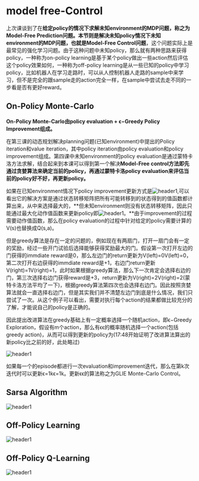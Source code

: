 # model free-Control


上次课谈到了在**给定policy的情况下求解未知environment的MDP问题，称之为Model-Free Prediction问题。**本节则是解决**未知policy情况下未知environment的MDP问题，也就是Model-Free Control问题**，这个问题实际上是最常见的强化学习问题。由于这种问题中未知policy，那么就有两种思路来获得policy，一种称为on-policy learning是基于某个policy做出一些action然后评估这个policy效果如何，一种称为off-policy learning是从一些已知的policy中学习policy，比如机器人在学习走路时，可以从人控制机器人走路的sample中来学习，但不是完全的跟sample走的action完全一样，在sample中尝试去走不同的一步看是否有更好reward。

## On-Policy Monte-Carlo

**On-Policy Monte-Carlo由policy evaluation + ϵ−Greedy Policy Improvement组成。**

在第三课的动态规划解决planning问题(已知environment)中提出的Policy iteration和value iteration，其中policy iteration由policy evaluation和policy improvement组成。第四课中未知environment的policy evaluation是通过蒙特卡洛方法求解，结合起来到本课可以得到第一个解决**Model-Free control方法即先通过贪婪算法来确定当前的policy，再通过蒙特卡洛policy evaluation来评估当前的policy好不好，再更新policy。**



如果在已知environment情况下policy improvement更新方式是<img src="{{ site.img_path }}/Machine Learning/model_free_control.png" alt="header1" style="height:auto!important;width:auto%;max-width:1020px;"/>,可以看出它的解决方案是通过状态转移矩阵把所有可能转移到的状态得到的值函数都计算出来，从中来选择最大的，**但未知environment则没有状态转移矩阵，因此只能通过最大化动作值函数来更新policy即<img src="{{ site.img_path }}/Machine Learning/model_free_control1.png" alt="header1" style="height:auto!important;width:auto%;max-width:1020px;"/>。**由于improvement的过程需要动作值函数，那么在policy evaluation的过程中针对给定的policy需要计算的V(s)也替换成Q(s,a)。

但是greedy算法是存在一定的问题的，例如现在有两扇门，打开一扇门会有一定的奖励，经过一些开门试验后选择能够获得奖励最大的门。假设第一次打开左边的门获得的immdiate reward是0，那么左边门的return更新为V(left)=0V(left)=0，第二次打开右边获得的immdiate reward是+1，右边门return更新V(right)=1V(right)=1，此时如果根据greedy算法，那么下一次肯定会选择右边的门，第三次选择右边门获得reward是+3，return更新为V(right)=2V(right)=2(蒙特卡洛方法平均了一下)，根据greedy算法第四次也会选择右边门。因此按照贪婪算法就会一直选择右边门，但是其实我们并不清楚左边门到底是什么情况，我们只尝试了一次。从这个例子可以看出，需要对执行每个action的结果都做比较充分的了解，才能说自己的policy是正确的。

因此提出改进算法在greedy基础上有一定概率选择一个随机action，即ϵ−Greedy Exploration，假设有m个action，那么有ϵϵ的概率随机选择一个action(包括greedy action)，从而可以得到更新的policy为(17:48开始证明了改进算法算出的新policy比之前的好，此处略过)

<img src="{{ site.img_path }}/Machine Learning/model_free_control2.png" alt="header1" style="height:auto!important;width:auto%;max-width:1020px;"/>

如果每一个的episode都进行一次evaluation和improvement迭代，那么在第k次迭代时可以更新ϵ=1kϵ=1k。更新ϵϵ的算法称之为GLIE Monte-Carlo Control。



## Sarsa Algorithm

<img src="{{ site.img_path }}/Machine Learning/model_free_control3.png" alt="header1" style="height:auto!important;width:auto%;max-width:1020px;"/>

## Off-Policy Learning


<img src="{{ site.img_path }}/Machine Learning/model_free_control4.png" alt="header1" style="height:auto!important;width:auto%;max-width:1020px;"/>


## Off-Policy Q-Learning

<img src="{{ site.img_path }}/Machine Learning/model_free_control5.png" alt="header1" style="height:auto!important;width:auto%;max-width:1020px;"/>












